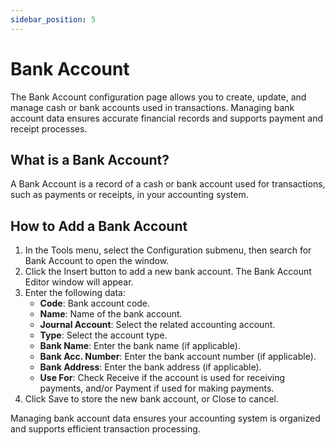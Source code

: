 ```yaml
---
sidebar_position: 5
---
```


# Bank Account

The Bank Account configuration page allows you to create, update, and manage cash or bank accounts used in transactions. Managing bank account data ensures accurate financial records and supports payment and receipt processes.

## What is a Bank Account?

A Bank Account is a record of a cash or bank account used for transactions, such as payments or receipts, in your accounting system.

## How to Add a Bank Account

1. In the Tools menu, select the Configuration submenu, then search for Bank Account to open the window.
2. Click the Insert button to add a new bank account. The Bank Account Editor window will appear.
3. Enter the following data:
   - **Code**: Bank account code.
   - **Name**: Name of the bank account.
   - **Journal Account**: Select the related accounting account.
   - **Type**: Select the account type.
   - **Bank Name**: Enter the bank name (if applicable).
   - **Bank Acc. Number**: Enter the bank account number (if applicable).
   - **Bank Address**: Enter the bank address (if applicable).
   - **Use For**: Check Receive if the account is used for receiving payments, and/or Payment if used for making payments.
4. Click Save to store the new bank account, or Close to cancel.

Managing bank account data ensures your accounting system is organized and supports efficient transaction processing.
